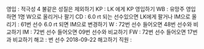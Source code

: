 영입	: 적극성 4 불같은 성질은 제외하기
KP	: LK 에게 KP 영입하기
WB	: 유망주 영입하면 1명 W으로 올리거나 팔기
CD	: 6.0 rt 되는 선수있으면 LK에게 팔거나 IM으로 올리기
	: 61번 선수 6.0 rt 되면 IM으로 변경하기
W	: 72번 선수 들어오면 48번 선수와 비교하기
IM      : 72번 선수 들어오면 09번 선수와 비교하기
FW	: 72번 선수 들어오면 17번과 비교하기
해고	: 번 선수 2018-09-22 해고하기
직원	: 
